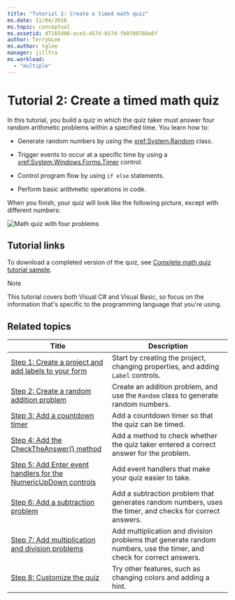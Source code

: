 ```yaml
---
title: "Tutorial 2: Create a timed math quiz"
ms.date: 11/04/2016
ms.topic: conceptual
ms.assetid: d7165d08-ace3-457d-b57d-fb8f80760a6f
author: TerryGLee
ms.author: tglee
manager: jillfra
ms.workload:
  - "multiple"
---
```

# Tutorial 2: Create a timed math quiz

In this tutorial, you build a quiz in which the quiz taker must answer four random arithmetic problems within a specified time. You learn how to:

-   Generate random numbers by using the <xref:System.Random> class.

-   Trigger events to occur at a specific time by using a <xref:System.Windows.Forms.Timer> control.

-   Control program flow by using `if else` statements.

-   Perform basic arithmetic operations in code.

When you finish, your quiz will look like the following picture, except with different numbers:

![Math quiz with four problems](../ide/media/express_finishedquiz.png)

## Tutorial links

To download a completed version of the quiz, see [Complete math quiz tutorial sample](https://code.msdn.microsoft.com/Complete-Math-Quiz-8581813c).

> [!NOTE]
> This tutorial covers both Visual C# and Visual Basic, so focus on the information that's specific to the programming language that you're using.

## Related topics

|Title|Description|
|-----------|-----------------|
|[Step 1: Create a project and add labels to your form](../ide/step-1-create-a-project-and-add-labels-to-your-form.md)|Start by creating the project, changing properties, and adding `Label` controls.|
|[Step 2: Create a random addition problem](../ide/step-2-create-a-random-addition-problem.md)|Create an addition problem, and use the `Random` class to generate random numbers.|
|[Step 3: Add a countdown timer](../ide/step-3-add-a-countdown-timer.md)|Add a countdown timer so that the quiz can be timed.|
|[Step 4: Add the CheckTheAnswer() method](../ide/step-4-add-the-checktheanswer-parens-method.md)|Add a method to check whether the quiz taker entered a correct answer for the problem.|
|[Step 5: Add Enter event handlers for the NumericUpDown controls](../ide/step-5-add-enter-event-handlers-for-the-numericupdown-controls.md)|Add event handlers that make your quiz easier to take.|
|[Step 6: Add a subtraction problem](../ide/step-6-add-a-subtraction-problem.md)|Add a subtraction problem that generates random numbers, uses the timer, and checks for correct answers.|
|[Step 7: Add multiplication and division problems](../ide/step-7-add-multiplication-and-division-problems.md)|Add multiplication and division problems that generate random numbers, use the timer, and check for correct answers.|
|[Step 8: Customize the quiz](../ide/step-8-customize-the-quiz.md)|Try other features, such as changing colors and adding a hint.|
